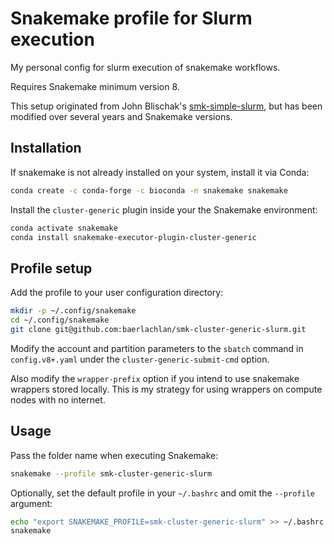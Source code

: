 # Snakemake profile for Slurm execution

My personal config for slurm execution of snakemake workflows.

Requires Snakemake minimum version 8.

This setup originated from John Blischak's [smk-simple-slurm](https://github.com/jdblischak/smk-simple-slurm), but has been modified over several years and Snakemake versions.

## Installation

If snakemake is not already installed on your system, install it via Conda:

```bash
conda create -c conda-forge -c bioconda -n snakemake snakemake
```

Install the `cluster-generic` plugin inside your the Snakemake environment:

```bash
conda activate snakemake
conda install snakemake-executor-plugin-cluster-generic
```

## Profile setup

Add the profile to your user configuration directory:

```bash
mkdir -p ~/.config/snakemake
cd ~/.config/snakemake
git clone git@github.com:baerlachlan/smk-cluster-generic-slurm.git
```

Modify the account and partition parameters to the `sbatch` command in `config.v8+.yaml` under the `cluster-generic-submit-cmd` option.

Also modify the `wrapper-prefix` option if you intend to use snakemake wrappers stored locally.
This is my strategy for using wrappers on compute nodes with no internet.

## Usage

Pass the folder name when executing Snakemake:

```bash
snakemake --profile smk-cluster-generic-slurm
```

Optionally, set the default profile in your `~/.bashrc` and omit the `--profile` argument:

```bash
echo "export SNAKEMAKE_PROFILE=smk-cluster-generic-slurm" >> ~/.bashrc
snakemake
```
